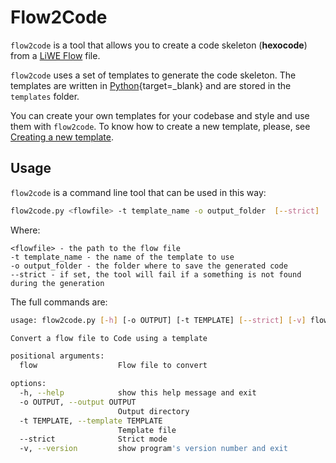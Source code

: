 # Flow2Code

`flow2code` is a tool that allows you to create a code skeleton (**hexocode**) from a [LiWE Flow](./liwe3/tools/flow.md) file.

`flow2code` uses a set of templates to generate the code skeleton. The templates are written in [Python](https://www.python.org/){target=_blank} and are stored in the `templates` folder.

You can create your own templates for your codebase and style and use them with `flow2code`. To know how to create a new template, please, see [Creating a new template](./liwe3/tools/flow2code/creating-a-new-template.md).

## Usage

`flow2code` is a command line tool that can be used in this way:

```bash
flow2code.py <flowfile> -t template_name -o output_folder  [--strict]
```

Where:
```
<flowfile> - the path to the flow file
-t template_name - the name of the template to use
-o output_folder - the folder where to save the generated code
--strict - if set, the tool will fail if a something is not found during the generation
```

The full commands are:

```bash
usage: flow2code.py [-h] [-o OUTPUT] [-t TEMPLATE] [--strict] [-v] flow

Convert a flow file to Code using a template

positional arguments:
  flow                  Flow file to convert

options:
  -h, --help            show this help message and exit
  -o OUTPUT, --output OUTPUT
                        Output directory
  -t TEMPLATE, --template TEMPLATE
                        Template file
  --strict              Strict mode
  -v, --version         show program's version number and exit
```
